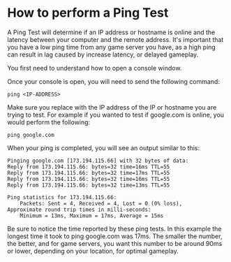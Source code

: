# How to perform a Ping Test
A Ping Test will determine if an IP address or hostname is online and the latency between your computer and the remote address. It's important that you have a low ping time from any game server you have, as a high ping can result in lag caused by increase latency, or delayed gameplay.

You first need to understand how to open a console window.

Once your console is open, you will need to send the following command:

```
ping <IP-ADDRESS>
```

Make sure you replace <IP-ADDRESS> with the IP address of the IP or hostname you are trying to test. For example if you wanted to test if google.com is online, you would perform the following:

```
ping google.com
```

When your ping is completed, you will see an output similar to this:

```
Pinging google.com [173.194.115.66] with 32 bytes of data:
Reply from 173.194.115.66: bytes=32 time=16ms TTL=55
Reply from 173.194.115.66: bytes=32 time=17ms TTL=55
Reply from 173.194.115.66: bytes=32 time=16ms TTL=55
Reply from 173.194.115.66: bytes=32 time=13ms TTL=55

Ping statistics for 173.194.115.66:
    Packets: Sent = 4, Received = 4, Lost = 0 (0% loss),
Approximate round trip times in milli-seconds:
    Minimum = 13ms, Maximum = 17ms, Average = 15ms
```

Be sure to notice the time reported by these ping tests. In this example the longest time it took to ping google.com was 17ms. The smaller the number, the better, and for game servers, you want this number to be around 90ms or lower, depending on your location, for optimal gameplay.